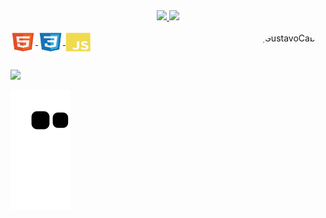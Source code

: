 <div align="center">
  <a href="https://github.com/GustavoCabral6">
  <img height="200em" src="https://github-readme-stats.vercel.app/api?username=gustavocabral&show_icons=true&theme=dark&include_all_commits=true&count_private=true"/>
  <img height="200em" src="https://github-readme-stats.vercel.app/api/top-langs/?username=gustavocabral&layout=compact&langs_count=7&theme=dark"/>
</div>
<div style="display: inline_block"><br>
  <img align="center" alt="Gustavo-HTML" height="30" width="40" src="https://raw.githubusercontent.com/devicons/devicon/master/icons/html5/html5-original.svg">
  <img align="center" alt="Gustavo-CSS" height="30" width="40" src="https://raw.githubusercontent.com/devicons/devicon/master/icons/css3/css3-original.svg">
  <img align="center" alt="Gustavo-Js" height="30" width="40" src="https://raw.githubusercontent.com/devicons/devicon/master/icons/javascript/javascript-plain.svg">
  <img align="right" alt="GustavoCabral" height="150" style="border-radius:50px;" src="https://encrypted-tbn0.gstatic.com/images?q=tbn:ANd9GcRbqvZMuhcHi0v8Ri2J-uWi-w3zKD3hp7ynPA&usqp=CAU">
</div>
  
  ##
 
<div> 
 <a href="https://discord.com/invite/kFCWgcNNe5" target="_blank"><img src="https://img.shields.io/badge/Discord-7289DA?style=for-the-badge&logo=discord&logoColor=white" target="_blank"></a>
 
  ![Snake animation](https://github.com/rafaballerini/rafaballerini/blob/output/github-contribution-grid-snake.svg)
 
</div>
